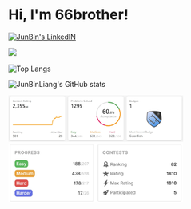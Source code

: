 # Hi, I'm 66brother!
 <a href="https://www.linkedin.com/in/junbin-liang-482556176/"> <img alt="JunBin's LinkedIN" width="50px" src="https://cdn.jsdelivr.net/npm/simple-icons@3.0.1/icons/linkedin.svg" /> </a> 
 
 <img src="https://github.com/SP-XD/SP-XD/blob/main/images/dino.gif?raw=true" />

![Top Langs](https://github-readme-stats.vercel.app/api/top-langs/?username=JunBinLiang&layout=compact&theme=nord)

![JunBinLiang's GitHub stats](https://github-readme-stats.vercel.app/api?username=JunBinLiang&theme=vision-friendly-dark&line_height=17)

 <a href="https://leetcode.com/66brother/">
  <img src="./leetcode.jpg" width="350"/>
</a> 
<img align="right" alt="" width="300px" src="./4.gif" />
 <a href="https://binarysearch.com/@/66brother">
  <img src="./binarysearch.jpg" width="350"/>
</a>

